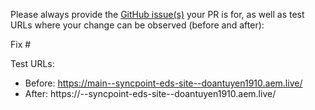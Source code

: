 Please always provide the [GitHub issue(s)](../issues) your PR is for, as well as test URLs where your change can be observed (before and after):

Fix #<gh-issue-id>

Test URLs:
- Before: https://main--syncpoint-eds-site--doantuyen1910.aem.live/
- After: https://<branch>--syncpoint-eds-site--doantuyen1910.aem.live/
